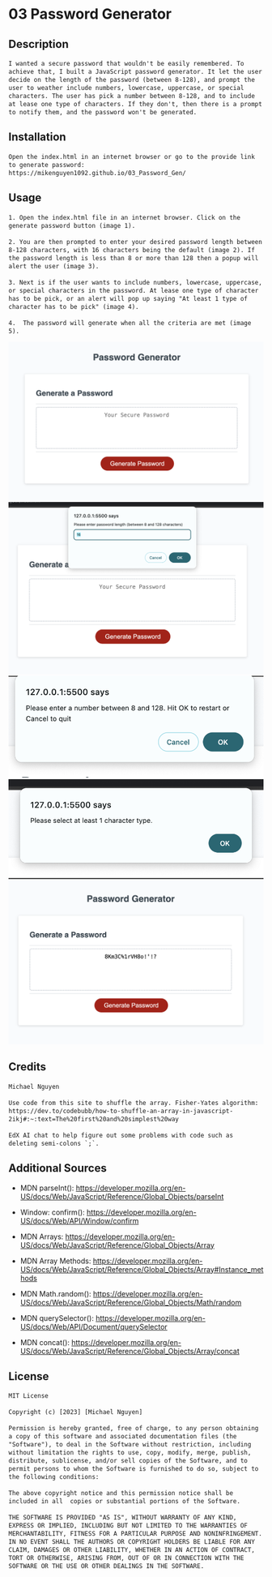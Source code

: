 # 03 Password Generator
## Description
    I wanted a secure password that wouldn't be easily remembered. To achieve that, I built a JavaScript password generator. It let the user decide on the length of the password (between 8-128), and prompt the user to weather include numbers, lowercase, uppercase, or special characters. The user has pick a number between 8-128, and to include at lease one type of characters. If they don't, then there is a prompt to notify them, and the password won't be generated. 

## Installation
    Open the index.html in an internet browser or go to the provide link to generate password: https://mikenguyen1092.github.io/03_Password_Gen/

## Usage
    1. Open the index.html file in an internet browser. Click on the generate password button (image 1).

    2. You are then prompted to enter your desired password length between 8-128 characters, with 16 characters being the default (image 2). If the password length is less than 8 or more than 128 then a popup will alert the user (image 3). 

    3. Next is if the user wants to include numbers, lowercase, uppercase, or special characters in the password. At lease one type of character has to be pick, or an alert will pop up saying "At least 1 type of character has to be pick" (image 4).

    4.  The password will generate when all the criteria are met (image 5).

![Image 1: A red button that reads Generate Password.](./assets/images/Generate_Password.png)
![Image 2: A popup that asks you to enter your password length between 8-128 characters.](./assets/images/Password_length.png)
![Image 3: A popup telling the user to pick a number between 8-128.](./assets/images/Number_8-128_restart.png)
![Image 4: A popup that alerts the user that they need to pick at least one type of character](./assets/images/1_character_type.png)
![Image 5: A password is generated with random numbers, letters and special characters.](./assets/images/Password_Generated.png)

## Credits
    Michael Nguyen

    Use code from this site to shuffle the array. Fisher-Yates algorithm: https://dev.to/codebubb/how-to-shuffle-an-array-in-javascript-2ikj#:~:text=The%20first%20and%20simplest%20way

    EdX AI chat to help figure out some problems with code such as deleting semi-colons `;`.

## Additional Sources

- MDN parseInt(): https://developer.mozilla.org/en-US/docs/Web/JavaScript/Reference/Global_Objects/parseInt

- Window: confirm(): https://developer.mozilla.org/en-US/docs/Web/API/Window/confirm

- MDN Arrays: https://developer.mozilla.org/en-US/docs/Web/JavaScript/Reference/Global_Objects/Array

- MDN Array Methods: https://developer.mozilla.org/en-US/docs/Web/JavaScript/Reference/Global_Objects/Array#Instance_methods

- MDN Math.random(): https://developer.mozilla.org/en-US/docs/Web/JavaScript/Reference/Global_Objects/Math/random

- MDN querySelector(): https://developer.mozilla.org/en-US/docs/Web/API/Document/querySelector

- MDN concat(): https://developer.mozilla.org/en-US/docs/Web/JavaScript/Reference/Global_Objects/Array/concat

## License
    MIT License

    Copyright (c) [2023] [Michael Nguyen]

    Permission is hereby granted, free of charge, to any person obtaining a copy of this software and associated documentation files (the "Software"), to deal in the Software without restriction, including without limitation the rights to use, copy, modify, merge, publish, distribute, sublicense, and/or sell copies of the Software, and to permit persons to whom the Software is furnished to do so, subject to the following conditions:

    The above copyright notice and this permission notice shall be included in all  copies or substantial portions of the Software.

    THE SOFTWARE IS PROVIDED "AS IS", WITHOUT WARRANTY OF ANY KIND, EXPRESS OR IMPLIED, INCLUDING BUT NOT LIMITED TO THE WARRANTIES OF MERCHANTABILITY, FITNESS FOR A PARTICULAR PURPOSE AND NONINFRINGEMENT. IN NO EVENT SHALL THE AUTHORS OR COPYRIGHT HOLDERS BE LIABLE FOR ANY CLAIM, DAMAGES OR OTHER LIABILITY, WHETHER IN AN ACTION OF CONTRACT, TORT OR OTHERWISE, ARISING FROM, OUT OF OR IN CONNECTION WITH THE SOFTWARE OR THE USE OR OTHER DEALINGS IN THE SOFTWARE.